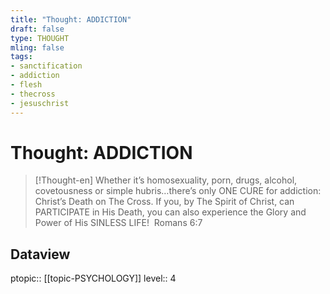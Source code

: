 ```yaml
---
title: "Thought: ADDICTION"
draft: false
type: THOUGHT
mling: false
tags:
- sanctification
- addiction
- flesh
- thecross
- jesuschrist
---
```

# Thought: ADDICTION
> [!Thought-en]
> Whether it’s homosexuality, porn, drugs, alcohol, covetousness or simple hubris…there’s only ONE CURE for addiction: Christ’s Death on The Cross. 
> If you, by The Spirit of Christ, can PARTICIPATE in His Death, you can also experience the Glory and Power of His SINLESS LIFE! 
> Romans 6:7

## Dataview
ptopic:: [[topic-PSYCHOLOGY]]
level:: 4

